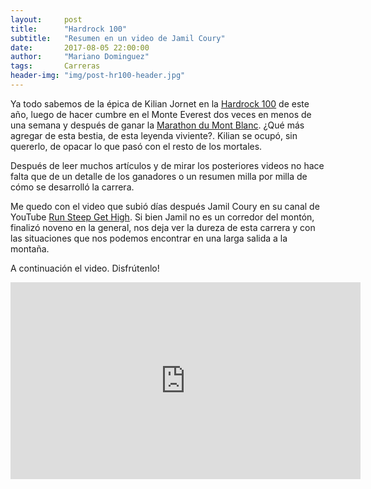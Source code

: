```yaml
---
layout:     post
title:      "Hardrock 100"
subtitle:   "Resumen en un video de Jamil Coury"
date:       2017-08-05 22:00:00
author:     "Mariano Dominguez"
tags:       Carreras
header-img: "img/post-hr100-header.jpg"
---
```



<p>Ya todo sabemos de la épica de Kilian Jornet en la <a href="http://hardrock100.com/">Hardrock 100</a> de este año, luego de hacer cumbre en el Monte Everest dos veces en menos de una semana y después de ganar la <a href="http://www.montblancmarathon.net/en/">Marathon du Mont Blanc</a>. ¿Qué más agregar de esta bestia, de esta leyenda viviente?. Kilian se ocupó, sin quererlo, de opacar lo que pasó con el resto de los mortales.<p>

<p>Después de leer muchos artículos y de mirar los posteriores videos no hace falta que de un detalle de los ganadores o un resumen milla por milla de cómo se desarrolló la carrera.<p>

<p>Me quedo con el video que subió días después Jamil Coury en su canal de YouTube <a href="https://runsteep.com/">Run Steep Get High</a>.
Si bien Jamil no es un corredor del montón, finalizó noveno en la general, nos deja ver la dureza de esta carrera y con las situaciones que nos podemos encontrar en una larga salida a la montaña.<p>

<p>A continuación el video. Disfrútenlo!<p>

<iframe width="560" height="315" src="https://www.youtube.com/embed/Kvjd9sEVv-k" frameborder="0" allowfullscreen></iframe>
